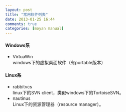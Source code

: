 ```yaml
---
layout: post
title: "常用软件列表"
date: 2013-01-25 16:44
comments: true
categories: [moyan manual]
---
```


#### Windows系

* VirtuaWin  
	windows下的虚拟桌面软件（有portable版本）

####  Linux系
* rabbitvcs  
	linux下的SVN client，类似windows下的TortoiseSVN。
* nautinus  
	Linux下的资源管理器（resource manager）。
